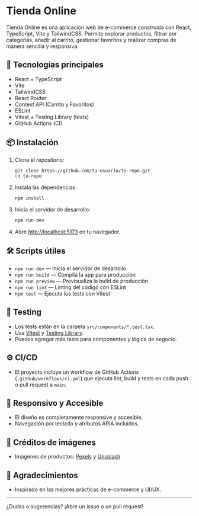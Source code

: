 # Tienda Online

Tienda Online es una aplicación web de e-commerce construida con React, TypeScript, Vite y TailwindCSS. Permite explorar productos, filtrar por categorías, añadir al carrito, gestionar favoritos y realizar compras de manera sencilla y responsiva.

## 🚀 Tecnologías principales
- React + TypeScript
- Vite
- TailwindCSS
- React Router
- Context API (Carrito y Favoritos)
- ESLint
- Vitest + Testing Library (tests)
- GitHub Actions (CI)

## 📦 Instalación

1. Clona el repositorio:
   ```bash
   git clone https://github.com/tu-usuario/tu-repo.git
   cd tu-repo
   ```
2. Instala las dependencias:
   ```bash
   npm install
   ```
3. Inicia el servidor de desarrollo:
   ```bash
   npm run dev
   ```
4. Abre [http://localhost:5173](http://localhost:5173) en tu navegador.

## 🛠️ Scripts útiles
- `npm run dev` — Inicia el servidor de desarrollo
- `npm run build` — Compila la app para producción
- `npm run preview` — Previsualiza la build de producción
- `npm run lint` — Linting del código con ESLint
- `npm test` — Ejecuta los tests con Vitest

## 🧪 Testing
- Los tests están en la carpeta `src/components/*.test.tsx`.
- Usa [Vitest](https://vitest.dev/) y [Testing Library](https://testing-library.com/).
- Puedes agregar más tests para componentes y lógica de negocio.

## ⚙️ CI/CD
- El proyecto incluye un workflow de GitHub Actions (`.github/workflows/ci.yml`) que ejecuta lint, build y tests en cada push o pull request a `main`.

## 📱 Responsivo y Accesible
- El diseño es completamente responsive y accesible.
- Navegación por teclado y atributos ARIA incluidos.

## 📸 Créditos de imágenes
- Imágenes de productos: [Pexels](https://pexels.com) y [Unsplash](https://unsplash.com)

## 🙌 Agradecimientos
- Inspirado en las mejores prácticas de e-commerce y UI/UX.

---

¿Dudas o sugerencias? ¡Abre un issue o un pull request!
